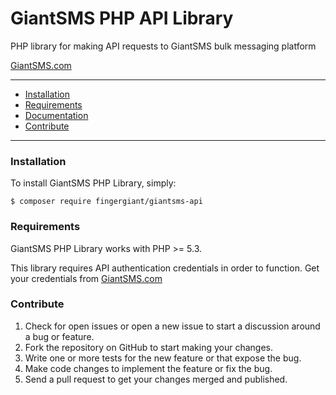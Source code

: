 # GiantSMS PHP API Library

PHP library for making API requests to GiantSMS bulk messaging platform

[GiantSMS.com](https://giantsms.com)

---

- [Installation](#installation)
- [Requirements](#requirements)
- [Documentation](https://developer.giantsms.com)
- [Contribute](#contribute)

---

### Installation

To install GiantSMS PHP Library, simply:

    $ composer require fingergiant/giantsms-api

### Requirements

GiantSMS PHP Library works with PHP >= 5.3.

This library requires API authentication credentials in order to function. Get your credentials from [GiantSMS.com](https://giantsms.com)

### Contribute

1. Check for open issues or open a new issue to start a discussion around a bug or feature.
1. Fork the repository on GitHub to start making your changes.
1. Write one or more tests for the new feature or that expose the bug.
1. Make code changes to implement the feature or fix the bug.
1. Send a pull request to get your changes merged and published.